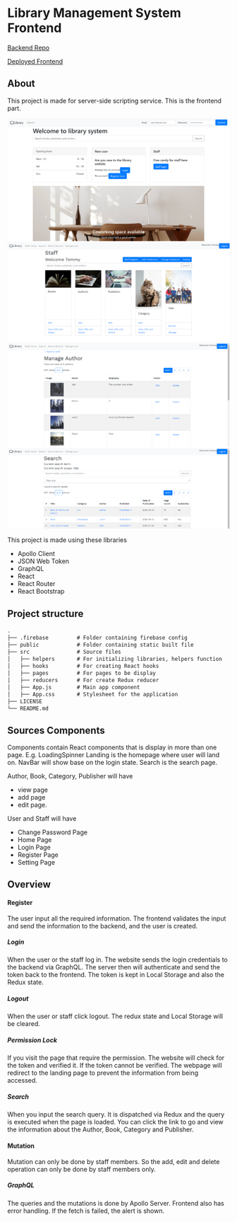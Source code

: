 # Library Management System Frontend

[Backend Repo](https://github.com/thananonp/server-side-scripting-project-backend)

[Deployed Frontend](https://sssf-frontend.web.app/)

## About

This project is made for server-side scripting service. This is the frontend part.

![img](picture/sssf-frontent.png)
![img1](picture/sssf-frontend-2.png)
![img1](picture/sssf-frontend-3.png)
![img1](picture/sssf-frontend-4.png)

This project is made using these libraries

* Apollo Client
* JSON Web Token
* GraphQL
* React
* React Router
* React Bootstrap

## Project structure

    .
    ├── .firebase         # Folder containing firebase config
    ├── public            # Folder containing static built file
    ├── src               # Source files
    │   ├── helpers       # For initializing libraries, helpers function
    │   ├── hooks         # For creating React hooks
    │   ├── pages         # For pages to be display
    │   ├── reducers      # For create Redux reducer
    │   ├── App.js        # Main app component
    │   ├── App.css       # Stylesheet for the application
    ├── LICENSE
    └── README.md

## Sources Components

Components contain React components that is display in more than one page. E.g. LoadingSpinner Landing is the homepage
where user will land on. NavBar will show base on the login state. Search is the search page.

Author, Book, Category, Publisher will have

* view page
* add page
* edit page.

User and Staff will have

* Change Password Page
* Home Page
* Login Page
* Register Page
* Setting Page

## Overview

#### Register

The user input all the required information. The frontend validates the input and send the information to the backend, and the user is created.

##### Login

When the user or the staff log in. The website sends the login credentials to the backend via GraphQL. The server then
will authenticate and send the token back to the frontend. The token is kept in Local Storage and also the Redux state.

##### Logout

When the user or staff click logout. The redux state and Local Storage will be cleared.

##### Permission Lock

If you visit the page that require the permission. The website will check for the token and verified it. If the token
cannot be verified. The webpage will redirect to the landing page to prevent the information from being accessed.

##### Search

When you input the search query. It is dispatched via Redux and the query is executed when the page is loaded. You can
click the link to go and view the information about the Author, Book, Category and Publisher.

#### Mutation

Mutation can only be done by staff members. So the add, edit and delete operation can only be done by staff members
only.

##### GraphQL

The queries and the mutations is done by Apollo Server. Frontend also has error handling. If the fetch is failed, the
alert is shown.



